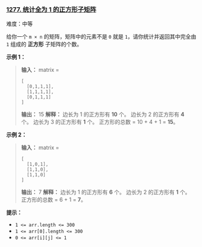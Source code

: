 ### [1277\. 统计全为 1 的正方形子矩阵](https://leetcode.cn/problems/count-square-submatrices-with-all-ones/)

难度：中等

给你一个 <code>m &times; n</code> 的矩阵，矩阵中的元素不是 `0` 就是 `1`，请你统计并返回其中完全由 `1` 组成的 **正方形** 子矩阵的个数。

**示例 1：**

> **输入：** matrix =
> ```
> [
>   [0,1,1,1],
>   [1,1,1,1],
>   [0,1,1,1]
> ]
> ```
> **输出：** 15
> **解释：**
> 边长为 $1$ 的正方形有 **10** 个。
> 边长为 $2$ 的正方形有 **4** 个。
> 边长为 $3$ 的正方形有 **1** 个。
> 正方形的总数 = 10 + 4 + 1 = **15**。

**示例 2：**

> **输入：** matrix =
> ```
> [
>   [1,0,1],
>   [1,1,0],
>   [1,1,0]
> ]
> ```
> **输出：** 7
> **解释：**
> 边长为 $1$ 的正方形有 **6** 个。
> 边长为 $2$ 的正方形有 **1** 个。
> 正方形的总数 = 6 + 1 = **7**。

**提示：**

- `1 <= arr.length <= 300`
- `1 <= arr[0].length <= 300`
- `0 <= arr[i][j] <= 1`
